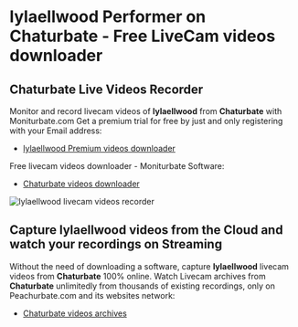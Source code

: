# lylaellwood Performer on Chaturbate - Free LiveCam videos downloader

## Chaturbate Live Videos Recorder

Monitor and record livecam videos of **lylaellwood** from **Chaturbate** with Moniturbate.com
Get a premium trial for free by just and only registering with your Email address:
* [lylaellwood Premium videos downloader](https://moniturbate.com/request-demo-licence-key.html)

Free livecam videos downloader - Moniturbate Software:
* [Chaturbate videos downloader](https://moniturbate.com/moniturbate-download-software.html)

![lylaellwood livecam videos recorder](https://peachurnet.com/templates/moniturbate-software.png)


## Capture lylaellwood videos from the Cloud and watch your recordings on Streaming

Without the need of downloading a software, capture **lylaellwood** livecam videos from **Chaturbate** 100% online.
Watch Livecam archives from **Chaturbate** unlimitedly from thousands of existing recordings, only on Peachurbate.com and its websites network:
* [Chaturbate videos archives](https://peachurnet.com/)